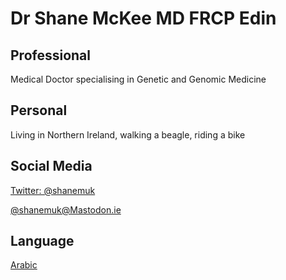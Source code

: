 # Dr Shane McKee MD FRCP Edin

## Professional
Medical Doctor specialising in Genetic and Genomic Medicine
## Personal
Living in Northern Ireland, walking a beagle, riding a bike
## Social Media
[Twitter: @shanemuk](https://twitter.com/shanemuk)

<html>
<a rel="me" href="https://mastodon.ie/@Shanemuk">@shanemuk@Mastodon.ie</a>
</html>

## Language
[Arabic](https://github.com/shanemuk/shanemuk.github.io/blob/main/arabic.md)

